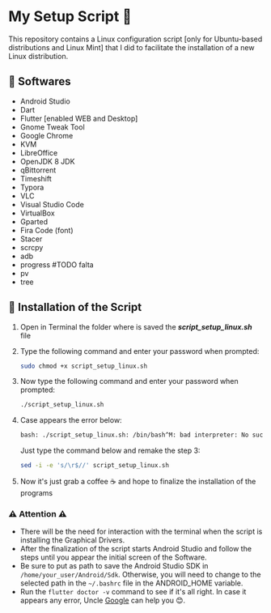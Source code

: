 # My Setup Script :floppy_disk:

This repository contains a Linux configuration script [only for Ubuntu-based distributions and Linux Mint] that I did to facilitate the installation of a new Linux distribution.

## :pushpin: ​Softwares

- Android Studio
- Dart
- Flutter [enabled WEB and Desktop]
- Gnome Tweak Tool
- Google Chrome
- KVM
- LibreOffice
- OpenJDK 8 JDK
- qBittorrent
- Timeshift
- Typora
- VLC
- Visual Studio Code
- VirtualBox
- Gparted
- Fira Code (font)
- Stacer
- scrcpy
- adb
- progress #TODO falta
- pv
- tree

## :hammer: ​Installation of the Script

1. Open in Terminal the folder where is saved the ***script_setup_linux.sh*** file

2. Type the following command and enter your password when prompted:

   ```bash
   sudo chmod +x script_setup_linux.sh
   ```

3. Now type the following command and enter your password when prompted:

   ```bash
   ./script_setup_linux.sh
   ```

4. Case appears the error below:

   ```bash
   bash: ./script_setup_linux.sh: /bin/bash^M: bad interpreter: No such file or directory
   ```

   Just type the command below and remake the step 3:

   ```bash
   sed -i -e 's/\r$//' script_setup_linux.sh
   ```

5. Now it's just grab a coffee :coffee: and hope to finalize the installation of the programs

### :warning: Attention :warning:

- There will be the need for interaction with the terminal when the script is installing  the Graphical Drivers.
- After the finalization of the script starts Android Studio and follow the steps until you appear the initial screen of the Software.
- Be sure to put as path to save the Android Studio SDK in ```/home/your_user/Android/Sdk```. Otherwise, you will need to change to the selected path in the ```~/.bashrc``` file in the ANDROID_HOME variable.
- Run the ```flutter doctor -v``` command to see if it's all right. In case it appears any error, Uncle [Google](https://www.google.com "Google's Homepage") can help you :blush:.
